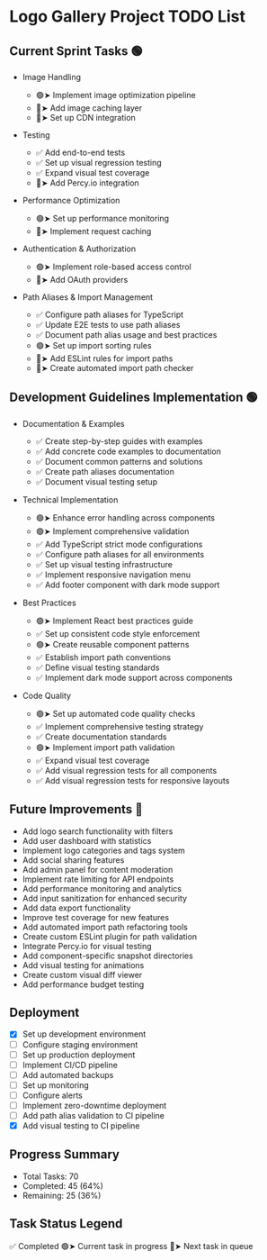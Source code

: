 # Logo Gallery Project TODO List

## Current Sprint Tasks 🟢
- Image Handling
  - 🟢➤ Implement image optimization pipeline
  - 🔴➤ Add image caching layer
  - 🔴➤ Set up CDN integration

- Testing
  - ✅ Add end-to-end tests
  - ✅ Set up visual regression testing
  - ✅ Expand visual test coverage
  - 🔴➤ Add Percy.io integration

- Performance Optimization
  - 🟢➤ Set up performance monitoring
  - 🔴➤ Implement request caching

- Authentication & Authorization
  - 🟢➤ Implement role-based access control
  - 🔴➤ Add OAuth providers

- Path Aliases & Import Management
  - ✅ Configure path aliases for TypeScript
  - ✅ Update E2E tests to use path aliases
  - ✅ Document path alias usage and best practices
  - 🟢➤ Set up import sorting rules
  - 🔴➤ Add ESLint rules for import paths
  - 🔴➤ Create automated import path checker

## Development Guidelines Implementation 🟢
- Documentation & Examples
  - ✅ Create step-by-step guides with examples
  - ✅ Add concrete code examples to documentation
  - ✅ Document common patterns and solutions
  - ✅ Create path aliases documentation
  - ✅ Document visual testing setup

- Technical Implementation
  - 🟢➤ Enhance error handling across components
  - 🟢➤ Implement comprehensive validation
  - ✅ Add TypeScript strict mode configurations
  - ✅ Configure path aliases for all environments
  - ✅ Set up visual testing infrastructure
  - ✅ Implement responsive navigation menu
  - ✅ Add footer component with dark mode support

- Best Practices
  - 🟢➤ Implement React best practices guide
  - ✅ Set up consistent code style enforcement
  - 🟢➤ Create reusable component patterns
  - ✅ Establish import path conventions
  - ✅ Define visual testing standards
  - ✅ Implement dark mode support across components

- Code Quality
  - 🟢➤ Set up automated code quality checks
  - ✅ Implement comprehensive testing strategy
  - ✅ Create documentation standards
  - 🟢➤ Implement import path validation
  - ✅ Expand visual test coverage
  - ✅ Add visual regression tests for all components
  - ✅ Add visual regression tests for responsive layouts

## Future Improvements 🔵
- Add logo search functionality with filters
- Add user dashboard with statistics
- Implement logo categories and tags system
- Add social sharing features
- Add admin panel for content moderation
- Implement rate limiting for API endpoints
- Add performance monitoring and analytics
- Add input sanitization for enhanced security
- Add data export functionality
- Improve test coverage for new features
- Add automated import path refactoring tools
- Create custom ESLint plugin for path validation
- Integrate Percy.io for visual testing
- Add component-specific snapshot directories
- Add visual testing for animations
- Create custom visual diff viewer
- Add performance budget testing

## Deployment
- [x] Set up development environment
- [ ] Configure staging environment
- [ ] Set up production deployment
- [ ] Implement CI/CD pipeline
- [ ] Add automated backups
- [ ] Set up monitoring
- [ ] Configure alerts
- [ ] Implement zero-downtime deployment
- [ ] Add path alias validation to CI pipeline
- [x] Add visual testing to CI pipeline

## Progress Summary
- Total Tasks: 70
- Completed: 45 (64%)
- Remaining: 25 (36%)

## Task Status Legend
✅ Completed
🟢➤ Current task in progress
🔴➤ Next task in queue 
